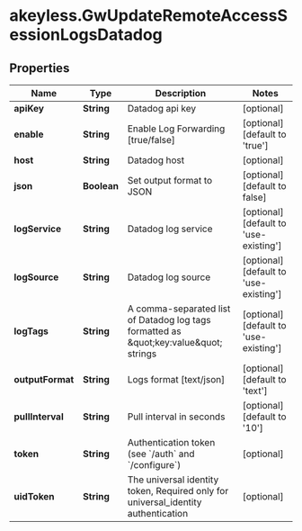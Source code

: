 # akeyless.GwUpdateRemoteAccessSessionLogsDatadog

## Properties

Name | Type | Description | Notes
------------ | ------------- | ------------- | -------------
**apiKey** | **String** | Datadog api key | [optional] 
**enable** | **String** | Enable Log Forwarding [true/false] | [optional] [default to &#39;true&#39;]
**host** | **String** | Datadog host | [optional] 
**json** | **Boolean** | Set output format to JSON | [optional] [default to false]
**logService** | **String** | Datadog log service | [optional] [default to &#39;use-existing&#39;]
**logSource** | **String** | Datadog log source | [optional] [default to &#39;use-existing&#39;]
**logTags** | **String** | A comma-separated list of Datadog log tags formatted as \&quot;key:value\&quot; strings | [optional] [default to &#39;use-existing&#39;]
**outputFormat** | **String** | Logs format [text/json] | [optional] [default to &#39;text&#39;]
**pullInterval** | **String** | Pull interval in seconds | [optional] [default to &#39;10&#39;]
**token** | **String** | Authentication token (see &#x60;/auth&#x60; and &#x60;/configure&#x60;) | [optional] 
**uidToken** | **String** | The universal identity token, Required only for universal_identity authentication | [optional] 


